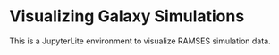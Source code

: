 # Visualizing Galaxy Simulations

This is a JupyterLite environment to visualize RAMSES simulation data.



